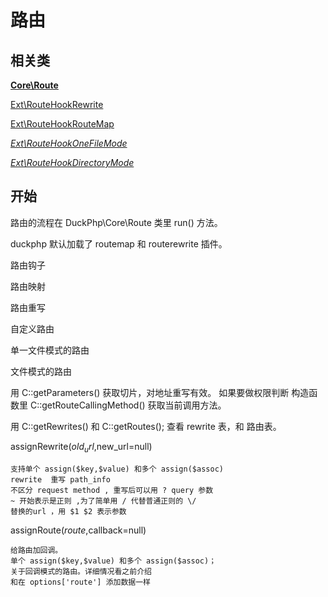 # 路由
## 相关类

**[Core\Route](ref/Core-Route.md)**

[Ext\RouteHookRewrite](ref/Ext-RouteHookRewrite.md)

[Ext\RouteHookRouteMap](ref/Ext-RouteHookRouteMap.md)

*[Ext\RouteHookOneFileMode](ref/Ext-RouteHookOneFileMode.md)*

*[Ext\RouteHookDirectoryMode](ref/RouteHookDirectoryMode.md)*

## 开始

路由的流程在 DuckPhp\Core\Route 类里
run() 方法。


duckphp 默认加载了 routemap 和 routerewrite 插件。

路由钩子

路由映射

路由重写

自定义路由

单一文件模式的路由

文件模式的路由


用 C::getParameters() 获取切片，对地址重写有效。
如果要做权限判断 构造函数里 C::getRouteCallingMethod() 获取当前调用方法。

用 C::getRewrites() 和 C::getRoutes(); 查看 rewrite 表，和 路由表。

assignRewrite($old_url,$new_url=null)

    支持单个 assign($key,$value) 和多个 assign($assoc)
    rewrite  重写 path_info
    不区分 request method , 重写后可以用 ? query 参数
    ~ 开始表示是正则 ,为了简单用 / 代替普通正则的 \/
    替换的url ，用 $1 $2 表示参数

assignRoute($route,$callback=null)

    给路由加回调。
    单个 assign($key,$value) 和多个 assign($assoc)；
    关于回调模式的路由。详细情况看之前介绍
    和在 options['route'] 添加数据一样
